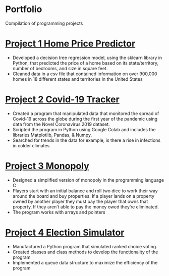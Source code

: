 # Portfolio
Compilation of programming projects

# [Project 1 Home Price Predictor](https://github.com/eddiekruah/Portfolio/blob/main/Home_Price_Predictor.ipynb)
* Developed a decision tree regression model, using the sklearn library in Python, that predicted the price of a home based on its state/territory, number of bedrooms, and size in square feet.
* Cleaned data in a csv file that contained information on over 900,000 homes in 18 different states and territories in the United States

# [Project 2 Covid-19 Tracker](https://github.com/eddiekruah/Portfolio/blob/main/Covid-19%20Tracker.ipynb)
* Created a program that manipulated data that monitored the spread of Covid-19 across the globe during the first year of the pandemic using data from the Novel Coronavirus 2019 dataset.
* Scripted the program in Python using Google Colab and includes the libraries Matplotlib, Pandas, & Numpy.
* Searched for trends in the data for example, is there a rise in infections in colder climates

# [Project 3 Monopoly](https://github.com/eddiekruah/Portfolio/blob/main/Monopoly.c)
* Designed a simplified version of monopoly in the programming language  C
* Players start with an initial balance and roll two dice to work their way around the board and buy properties. If a player lands on a property owned by another player they must pay the player that owns that property. If they aren’t able to pay the money owed they’re eliminated.
* The program works with arrays and pointers 

# [Project 4 Election Simulator](https://github.com/eddiekruah/Portfolio/tree/main/election%20simulator)
* Manufactured a Python program that simulated ranked choice voting.
* Created classes and class methods to develop the functionality of the program
* Implemented a queue data structure to maximize the efficiency of the program 
